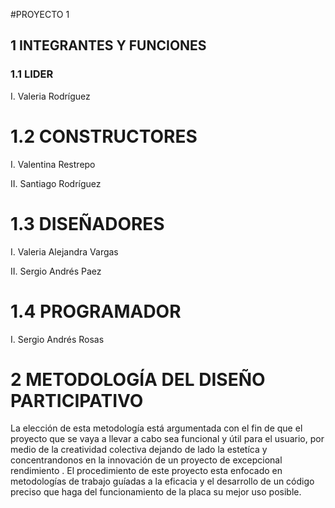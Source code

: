 #PROYECTO 1
## 1 INTEGRANTES Y FUNCIONES 

 ### 1.1 LIDER 
 
 I. Valeria Rodríguez 
 
# 1.2 CONSTRUCTORES

 I. Valentina Restrepo
 
  II. Santiago Rodríguez
 
# 1.3 DISEÑADORES

 I. Valeria Alejandra Vargas 

 II. Sergio Andrés Paez
 
# 1.4 PROGRAMADOR

  I. Sergio Andrés Rosas

# 2 METODOLOGÍA DEL DISEÑO PARTICIPATIVO

La elección de esta metodología está argumentada con el fin de que el proyecto que se vaya a llevar a cabo sea funcional y útil para el usuario, por medio de la creatividad colectiva dejando  de lado la estetíca y concentrandonos en la innovación de un proyecto de excepcional rendimiento .
El procedimiento de este proyecto esta enfocado en metodologías de trabajo guíadas a la eficacia y el desarrollo de un código preciso que haga del funcionamiento de la placa su mejor uso posible.  





